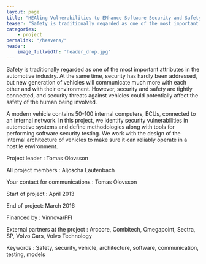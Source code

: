 ```yaml
---
layout: page
title: "HEAling Vulnerabilities to ENhance Software Security and Safety"
teaser: "Safety is traditionally regarded as one of the most important attributes in the automotive industry. At the same time, security has hardly been addressed, but new generation of vehicles will communicate much more with each other and with their environment. "
categories:
    - project
permalink: "/heavens/"
header:
    image_fullwidth: "header_drop.jpg"
---
```

Safety is traditionally regarded as one of the most important attributes in the automotive industry. At the same time, security has hardly been addressed, but new generation of vehicles will communicate much more with each other and with their environment.
However, security and safety are tightly connected, and security threats against vehicles could potentially affect the safety of the human being involved.

A modern vehicle contains 50-100 internal computers, ECUs, connected to an internal network. In this project, we identify security vulnerabilities in automotive systems and define methodologies along with tools for performing software security testing. We work with the design of the internal architecture of vehicles to make sure it can reliably operate in a hostile environment.

Project leader : Tomas Olovsson

All project members : Aljoscha Lautenbach

Your contact for communications : Tomas Olovsson

Start of project : April 2013

End of project: March 2016

Financed by : Vinnova/FFI

External partners at the project : Arccore, Combitech, Omegapoint, Sectra, SP, Volvo Cars, Volvo Technology

Keywords : Safety, security, vehicle, architecture, software, communication, testing, models
